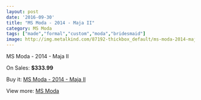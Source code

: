 ```yaml
---
layout: post
date: '2016-09-30'
title: "MS Moda - 2014 - Maja II"
category: MS Moda
tags: ["made","formal","custom","moda","bridesmaid"]
image: http://img.metalkind.com/87192-thickbox_default/ms-moda-2014-maja-ii.jpg
---
```

MS Moda - 2014 - Maja II

On Sales: **$333.99**
<a href="https://www.metalkind.com/en/ms-moda/20605-ms-moda-2014-maja-ii.html"><amp-img layout="responsive" width="600" height="600" src="//img.metalkind.com/87192-thickbox_default/ms-moda-2014-maja-ii.jpg" alt="MS Moda - 2014 - Maja II 0" /></a>

Buy it: [MS Moda - 2014 - Maja II](https://www.metalkind.com/en/ms-moda/20605-ms-moda-2014-maja-ii.html "MS Moda - 2014 - Maja II")

View more: [MS Moda](https://www.metalkind.com/en/161-ms-moda "MS Moda")